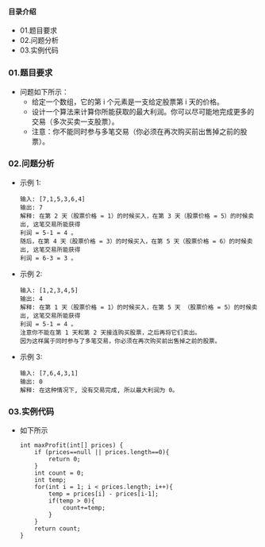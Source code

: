 #### 目录介绍
- 01.题目要求
- 02.问题分析
- 03.实例代码










### 01.题目要求
- 问题如下所示：
    - 给定一个数组，它的第 i 个元素是一支给定股票第 i 天的价格。
    - 设计一个算法来计算你所能获取的最大利润。你可以尽可能地完成更多的交易（多次买卖一支股票）。
    - 注意：你不能同时参与多笔交易（你必须在再次购买前出售掉之前的股票）。


### 02.问题分析
- 示例 1:
    ```
    输入: [7,1,5,3,6,4]
    输出: 7
    解释: 在第 2 天（股票价格 = 1）的时候买入，在第 3 天（股票价格 = 5）的时候卖出, 这笔交易所能获得
    利润 = 5-1 = 4 。
    随后，在第 4 天（股票价格 = 3）的时候买入，在第 5 天（股票价格 = 6）的时候卖出, 这笔交易所能获得
    利润 = 6-3 = 3 。
    ```
- 示例 2:
    ```
    输入: [1,2,3,4,5]
    输出: 4
    解释: 在第 1 天（股票价格 = 1）的时候买入，在第 5 天 （股票价格 = 5）的时候卖出, 这笔交易所能获得
    利润 = 5-1 = 4 。
    注意你不能在第 1 天和第 2 天接连购买股票，之后再将它们卖出。
    因为这样属于同时参与了多笔交易，你必须在再次购买前出售掉之前的股票。
    ```
- 示例 3:
    ```
    输入: [7,6,4,3,1]
    输出: 0
    解释: 在这种情况下, 没有交易完成, 所以最大利润为 0。
    ```



### 03.实例代码
- 如下所示
    ```
    int maxProfit(int[] prices) {
        if (prices==null || prices.length==0){
            return 0;
        }
        int count = 0;
        int temp;
        for(int i = 1; i < prices.length; i++){
            temp = prices[i] - prices[i-1];
            if(temp > 0){
                count+=temp;
            }
        }
        return count;
    }
    ```




